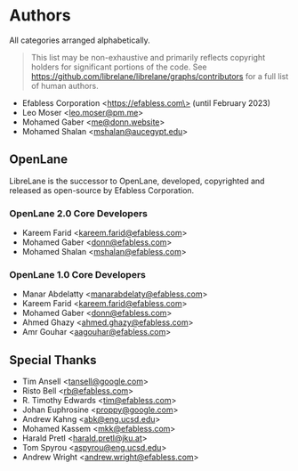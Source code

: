 # Authors

All categories arranged alphabetically.

> This list may be non-exhaustive and primarily reflects copyright holders for
> significant portions of the code. See
> https://github.com/librelane/librelane/graphs/contributors for a full list of
> human authors.

* Efabless Corporation \<https://efabless.com\> (until February 2023)
* Leo Moser \<leo.moser@pm.me\>
* Mohamed Gaber \<me@donn.website\>
* Mohamed Shalan \<mshalan@aucegypt.edu\>

## OpenLane

LibreLane is the successor to OpenLane, developed, copyrighted and released as
open-source by Efabless Corporation.

### OpenLane 2.0 Core Developers

* Kareem Farid \<kareem.farid@efabless.com\>
* Mohamed Gaber \<donn@efabless.com\>
* Mohamed Shalan \<mshalan@efabless.com\>

### OpenLane 1.0 Core Developers

* Manar Abdelatty \<manarabdelaty@efabless.com\>
* Kareem Farid \<kareem.farid@efabless.com\>
* Mohamed Gaber \<donn@efabless.com\>
* Ahmed Ghazy \<ahmed.ghazy@efabless.com\>
* Amr Gouhar \<aagouhar@efabless.com\>

## Special Thanks

* Tim Ansell \<tansell@google.com\>
* Risto Bell \<rb@efabless.com\>
* R. Timothy Edwards \<tim@efabless.com\>
* Johan Euphrosine \<proppy@google.com\>
* Andrew Kahng \<abk@eng.ucsd.edu\>
* Mohamed Kassem \<mkk@efabless.com\>
* Harald Pretl \<harald.pretl@jku.at\>
* Tom Spyrou \<aspyrou@eng.ucsd.edu\>
* Andrew Wright \<andrew.wright@efabless.com\>
